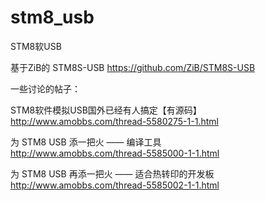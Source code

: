 stm8_usb
========

STM8软USB

基于ZiB的 STM8S-USB  https://github.com/ZiB/STM8S-USB

一些讨论的帖子：

STM8软件模拟USB国外已经有人搞定【有源码】
http://www.amobbs.com/thread-5580275-1-1.html

为 STM8 USB 添一把火 —— 编译工具      
http://www.amobbs.com/thread-5585000-1-1.html

为 STM8 USB 再添一把火 —— 适合热转印的开发板
http://www.amobbs.com/thread-5585002-1-1.html
